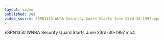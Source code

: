 ```yaml
---
layout: video
published: yes
video_source: ESPN1350 WNBA Security Guard Starts June 23rd-30-1997.mp4
---
```

ESPN1350 WNBA Security Guard Starts June 23rd-30-1997.mp4
